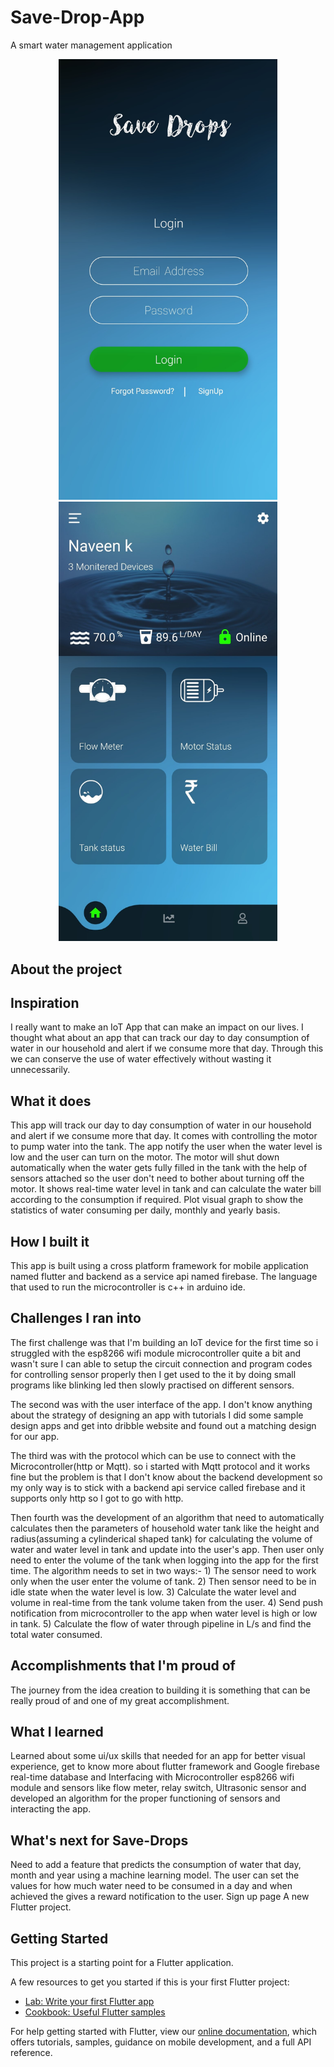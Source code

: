 
# Save-Drop-App
A smart water management application
<p align="center">
  <img src="app screenshots/2_login_screen.jpg" width="350" title="hover text">
  <img src="app screenshots/3_home_screen.jpg" width="350" title= "home screen">
</p>

 
## About the project 


## Inspiration
I really want to make an IoT App that can make an impact on our lives. I thought what about an app that can track our day to day consumption of water in our household and alert if we consume more that day. Through this we can conserve the use of water effectively without wasting it unnecessarily. 

## What it does
This app will track our day to day consumption of water in our household and alert if we consume more that day. It comes with controlling the motor to pump water into the tank. The app notify the user when the water level is low and the user can turn on the motor. The motor will shut down automatically when the water gets fully filled in the tank with the help of sensors attached so the user don't need to bother about turning off the motor. It shows real-time water level in tank and can calculate the water bill according to the consumption if required. Plot visual graph to show the statistics of water consuming per daily, monthly and yearly basis. 

## How I built it
This app is built using a cross platform framework for mobile application named flutter and backend as a service api named firebase. The language that used to run the microcontroller is c++ in arduino ide. 

## Challenges I ran into
The first challenge was that I'm building an IoT device for the first time so i struggled with the  esp8266 wifi module microcontroller quite a bit and wasn't sure I can able to setup the circuit connection and program codes for controlling sensor properly then I get used to the it by doing small programs like blinking led then slowly practised on different sensors. 

The second was with the user interface of the app. I don't know anything about the strategy of designing an app with tutorials I did some sample design apps and get into dribble website and found out a matching design for our app. 

The third was with the protocol which can be use to connect with the Microcontroller(http or Mqtt). so i started with Mqtt protocol and it works fine but the problem is that I don't know about the backend development so my only way is to stick with a backend api service called firebase and it supports only http so I got to go with http. 

Then fourth was the development of an algorithm that need to automatically calculates then the parameters of household water tank like the height and radius(assuming a cylinderical shaped tank) for calculating the volume of water and water level in tank and update into the user's app. Then user only need to enter the volume of the tank when logging into the app for the first time. The algorithm needs to set in two ways:- 1) The sensor need to work only when the user enter the volume of tank. 2) Then sensor need to be in idle state when the water level is low. 3) Calculate the water level and volume in real-time from the tank volume taken from the user. 4) Send push notification from microcontroller to the app when water level is high or low in tank. 5) Calculate the flow of water through pipeline in L/s and find the total water consumed. 

## Accomplishments that I'm proud of
The journey from the idea creation to building it is something that can be really proud of and one of my great accomplishment. 

## What I learned
Learned about some ui/ux skills that needed for an app for better visual experience, get to know more about flutter framework and Google firebase real-time database and Interfacing with Microcontroller esp8266 wifi module and sensors like flow meter, relay switch, Ultrasonic sensor and developed an algorithm for the proper functioning of sensors and interacting the app. 

## What's next for Save-Drops
Need to add a feature that predicts the consumption of water that day, month and year using a machine learning model.
The user can set the values for how much water need to be consumed in a day and when achieved the gives a reward notification to the user. Sign up page
A new Flutter project.

## Getting Started

This project is a starting point for a Flutter application.

A few resources to get you started if this is your first Flutter project:

- [Lab: Write your first Flutter app](https://flutter.dev/docs/get-started/codelab)
- [Cookbook: Useful Flutter samples](https://flutter.dev/docs/cookbook)

For help getting started with Flutter, view our
[online documentation](https://flutter.dev/docs), which offers tutorials,
samples, guidance on mobile development, and a full API reference.
 
